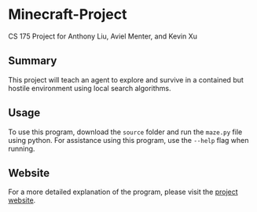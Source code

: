 # Minecraft-Project
CS 175 Project for Anthony Liu, Aviel Menter, and Kevin Xu

## Summary

This project will teach an agent to explore and survive in a contained but hostile environment using local search algorithms.

## Usage

To use this program, download the `source` folder and run the `maze.py` file using python. For assistance using this program, use the `--help` flag when running.

## Website

For a more detailed explanation of the program, please visit the [project website](https://avielmenter.github.io/Minecraft-Project/index.html).
